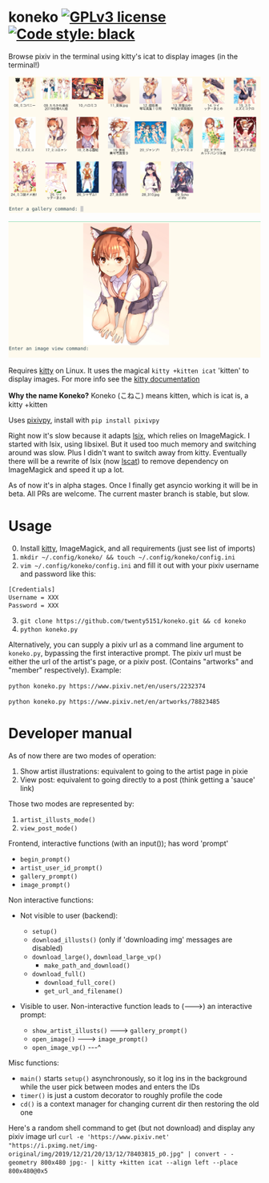 # koneko [![GPLv3 license](https://img.shields.io/badge/License-GPLv3-blue.svg)](https://www.gnu.org/licenses/gpl-3.0.txt) [![Code style: black](https://img.shields.io/badge/code%20style-black-000000.svg)](https://github.com/psf/black)
Browse pixiv in the terminal using kitty's icat to display images (in the terminal!)

![Gallery view](gallery_view.png)

![Image_view](image_view.png)

Requires [kitty](https://github.com/kovidgoyal/kitty) on Linux. It uses the magical `kitty +kitten icat` 'kitten' to display images. For more info see the [kitty documentation](https://sw.kovidgoyal.net/kitty/kittens/icat.html)

**Why the name Koneko?** Koneko (こねこ) means kitten, which is icat is, a kitty +kitten

Uses [pixivpy](https://github.com/upbit/pixivpy/), install with `pip install pixivpy`

Right now it's slow because it adapts [lsix](https://github.com/hackerb9/lsix/), which relies on ImageMagick. I started with lsix, using libsixel. But it used too much memory and switching around was slow. Plus I didn't want to switch away from kitty. Eventually there will be a rewrite of lsix (now [lscat](https://github.com/twenty5151/koneko/blob/master/lscat)) to remove dependency on ImageMagick and speed it up a lot.

As of now it's in alpha stages. Once I finally get asyncio working it will be in beta. All PRs are welcome. The current master branch is stable, but slow.


# Usage
0. Install [kitty](https://github.com/kovidgoyal/kitty), ImageMagick, and all requirements (just see list of imports)
1. `mkdir ~/.config/koneko/ && touch ~/.config/koneko/config.ini`
2. `vim ~/.config/koneko/config.ini` and fill it out with your pixiv username and password like this:

```
[Credentials]
Username = XXX
Password = XXX
```

3. `git clone https://github.com/twenty5151/koneko.git && cd koneko`
4. `python koneko.py`

Alternatively, you can supply a pixiv url as a command line argument to `koneko.py`, bypassing the first interactive prompt. The pixiv url must be either the url of the artist's page, or a pixiv post. (Contains "artworks" and "member" respectively). Example:

```python koneko.py https://www.pixiv.net/en/users/2232374```

```python koneko.py https://www.pixiv.net/en/artworks/78823485```

# Developer manual
As of now there are two modes of operation:

1. Show artist illustrations: equivalent to going to the artist page in pixie
2. View post: equivalent to going directly to a post (think getting a 'sauce' link)

Those two modes are represented by:

1. `artist_illusts_mode()`
2. `view_post_mode()`

Frontend, interactive functions (with an input()); has word 'prompt'

* `begin_prompt()`
* `artist_user_id_prompt()`
* `gallery_prompt()`
* `image_prompt()`

Non interactive functions:

* Not visible to user (backend):
    * `setup()`
    * `download_illusts()`   (only if 'downloading img' messages are disabled)
    * `download_large()`, `download_large_vp()`
        * `make_path_and_download()`
    * `download_full()`
        * `download_full_core()`
        * `get_url_and_filename()`

* Visible to user. Non-interactive function leads to (--->) an interactive prompt:
    * `show_artist_illusts()` ---> `gallery_prompt()`
    * `open_image()` ---> `image_prompt()`
    * `open_image_vp()` ---^

Misc functions:
* `main()` starts `setup()` asynchronously, so it log ins in the background while the user pick between modes and enters the IDs
* `timer()` is just a custom decorator to roughly profile the code
* `cd()` is a context manager for changing current dir then restoring the old one

Here's a random shell command to get (but not download) and display any pixiv image url
`curl -e 'https://www.pixiv.net' "https://i.pximg.net/img-original/img/2019/12/21/20/13/12/78403815_p0.jpg" | convert - -geometry 800x480 jpg:- | kitty +kitten icat --align left --place 800x480@0x5`
